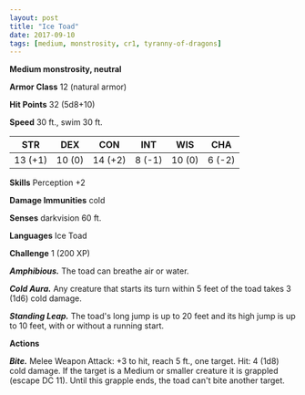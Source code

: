 ```yaml
---
layout: post
title: "Ice Toad"
date: 2017-09-10
tags: [medium, monstrosity, cr1, tyranny-of-dragons]
---
```


**Medium monstrosity, neutral**

**Armor Class** 12 (natural armor)

**Hit Points** 32 (5d8+10)

**Speed** 30 ft., swim 30 ft.

|   STR   |   DEX   |   CON   |   INT   |   WIS   |   CHA   |
|:-----:|:-----:|:-----:|:-----:|:-----:|:-----:|
| 13 (+1) | 10 (0) | 14 (+2) | 8 (-1) | 10 (0) | 6 (-2) |

**Skills** Perception +2

**Damage Immunities** cold

**Senses** darkvision 60 ft.

**Languages** Ice Toad

**Challenge** 1 (200 XP)

***Amphibious.*** The toad can breathe air or water.

***Cold Aura.*** Any creature that starts its turn within 5 feet of the toad takes 3 (1d6) cold damage.

***Standing Leap.*** The toad's long jump is up to 20 feet and its high jump is up to 10 feet, with or without a running start.

**Actions**

***Bite.*** Melee Weapon Attack: +3 to hit, reach 5 ft., one target. Hit: 4 (1d8) cold damage. If the target is a Medium or smaller creature it is grappled (escape DC 11). Until this grapple ends, the toad can't bite another target.

